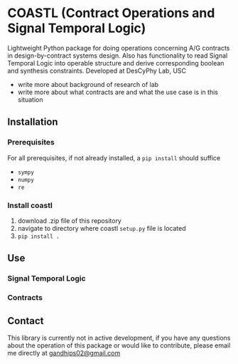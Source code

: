 # COASTL (Contract Operations and Signal Temporal Logic)
Lightweight Python package for doing operations concerning A/G contracts in design-by-contract systems design. Also has functionality to read Signal Temporal Logic into operable structure and derive corresponding boolean and synthesis constraints. Developed at DesCyPhy Lab, USC


- write more about background of research of lab
- write more about what contracts are and what the use case is in this situation

## Installation
### Prerequisites
For all prerequisites, if not already installed, a `pip install` should suffice
- `sympy`
- `numpy`
- `re`
### Install coastl
1) download .zip file of this repository
2) navigate to directory where coastl `setup.py` file is located
3) `pip install .`
## Use
### Signal Temporal Logic
### Contracts
## Contact
This library is currently not in active development, if you have any questions about the operation of this package or would like to contribute, please email me directly at gandhips02@gmail.com
